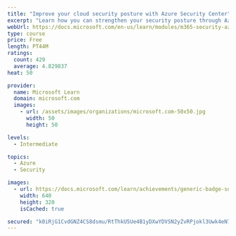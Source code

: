 ```yaml
---
title: "Improve your cloud security posture with Azure Security Center"
excerpt: "Learn how you can strengthen your security posture through Azure Security Center."
webUrl: https://docs.microsoft.com/en-us/learn/modules/m365-security-azure-security-center/
type: course
price: Free
length: PT44M
ratings:
  count: 429
  average: 4.829837
heat: 50

provider:
  name: Microsoft Learn
  domain: microsoft.com
  images:
    - url: /assets/images/organizations/microsoft.com-50x50.jpg
      width: 50
      height: 50

levels:
  - Intermediate

topics:
  - Azure
  - Security

images:
  - url: https://docs.microsoft.com/learn/achievements/generic-badge-social.png
    width: 640
    height: 320
    isCached: true

secured: "k0iRjG1CvdGNZ4CS8dsmu/RtThkU5Ue4B1yDXwYDVSN2yZvRPjokl3Uwk4eN7LddlZKLFEhmLyDLupnTA4+ENO4LAPy3byXiiURCjMfvudikX1eGKv3nwWMd3QYIM8Ei7uTUU9e3MSmUtrU+ecOR47NTDQEN8EYS6ryFTA26tbLnGjeiNfaCG4pYVOaYj6vP0AUBfH2MgpUX6/vl4UeYu5QXNHa+KTtSfP2AwgzIjZ7Y/Tj/z9KNpQqPoUfCjne3CjsOolkZ2U2Bt/aXURt/Q4Gj0jFHtYkaw/FQ55FBV1H6hYvi5wGlaFplm3qIWRipIIDu/Ak0eFIdOS8cfDE5au8l8nhcYFxm5P4ROwB9qlOfurYCUSh8XX4t4Im2IdnQlQFbeAX/dYeK6mFv8fGur5lGf1qx0aT9YHMuMzTv9S4=;oK92v9VLNMomaGoqsNcFrQ=="
---
```


